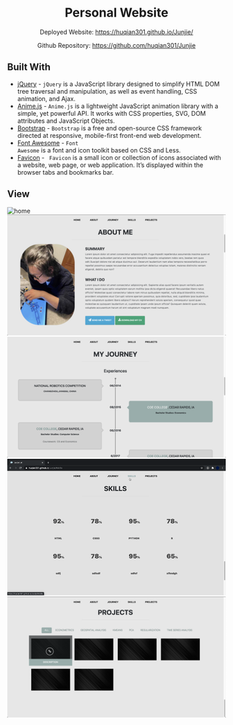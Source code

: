 <div align="center">

# Personal Website
Deployed Website: https://huqian301.github.io/Junjie/ 

Github Repository: https://github.com/huqian301/Junjie 
</div>

## Built With
+ [jQuery](https://jquery.com/) - <code>jQuery</code> is a JavaScript library designed to simplify HTML DOM tree traversal and manipulation, as well as event handling, CSS animation, and Ajax.
+ [Anime.js](https://animejs.com/) - <code>Anime.js</code> is a lightweight JavaScript animation library with a simple, yet powerful API.
It works with CSS properties, SVG, DOM attributes and JavaScript Objects.
+ [Bootstrap](https://getbootstrap.com/) - <code>Bootstrap</code> is a free and open-source CSS framework directed at responsive, mobile-first front-end web development.
+ [Font Awesome](https://fontawesome.com/) - <code>Font Awesome</code> is a font and icon toolkit based on CSS and Less.
+ [Favicon](https://favicon.io/) - <code> Favicon</code> is a small icon or collection of icons associated with a website, web page, or web application. It’s displayed within the browser tabs and bookmarks bar. 

## View
![home](/img/screenshot/home.png)
![about](/img/screenshot/about.png)
![journey](/img/screenshot/journey.png)
![skills](/img/screenshot/skills.gif)
![projects](/img/screenshot/projects.png)


